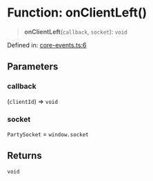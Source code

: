 # Function: onClientLeft()

> **onClientLeft**(`callback`, `socket`): `void`

Defined in: [core-events.ts:6](https://github.com/benallfree/lab13/blob/9ac0af7da9640b4b5437ad34793eec1f82ae6b92/sdk/src/online/core-events.ts#L6)

## Parameters

### callback

(`clientId`) => `void`

### socket

`PartySocket` = `window.socket`

## Returns

`void`
